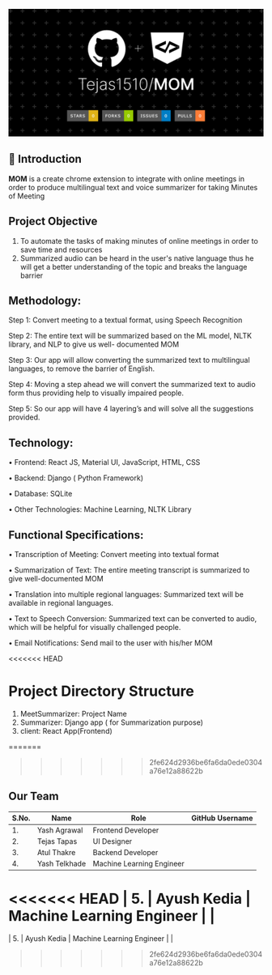 <img src = "https://github.com/Tejas1510/MOM/blob/main/Images_MOM/MOM.png"></img>
 
## 📌 Introduction

<b>MOM</b> is a create chrome extension to integrate with online meetings in order to produce multilingual text and voice summarizer for taking Minutes of Meeting

## Project Objective

1. To automate the tasks of making minutes of online meetings in order to save time and resources
2. Summarized audio can be heard in the user's native language thus he will get a better understanding of
the topic and breaks the language barrier

## Methodology:

Step 1: Convert meeting to a textual format, using Speech Recognition

Step 2: The entire text will be summarized based on the ML model, NLTK library, and NLP to give us well-
documented MOM

Step 3: Our app will allow converting the summarized text to multilingual languages, to remove the barrier of
English.

Step 4: Moving a step ahead we will convert the summarized text to audio form thus providing help to visually
impaired people.

Step 5: So our app will have 4 layering’s and will solve all the suggestions provided.

## Technology:

• Frontend: React JS, Material UI, JavaScript, HTML, CSS

• Backend: Django ( Python Framework)

• Database: SQLite

• Other Technologies: Machine Learning, NLTK Library

## Functional Specifications:

• Transcription of Meeting: Convert meeting into textual format

• Summarization of Text: The entire meeting transcript is summarized to give well-documented MOM

• Translation into multiple regional languages: Summarized text will be available in regional languages.

• Text to Speech Conversion: Summarized text can be converted to audio, which will be helpful for
visually challenged people.

• Email Notifications: Send mail to the user with his/her MOM

<<<<<<< HEAD

# Project Directory Structure

1. MeetSummarizer: Project Name
2. Summarizer: Django app ( for Summarization purpose)
3. client: React App(Frontend)

=======
>>>>>>> 2fe624d2936be6fa6da0ede0304a76e12a88622b
## Our Team
| S.No. | Name               | Role                      | GitHub Username                                      |
| ----- | ------------------ | ------------------------- | ---------------------------------------------------- |
| 1.    | Yash Agrawal       | Frontend Developer        |                                                      |
| 2.    | Tejas Tapas        | UI Designer               |                                                      |
| 3.    | Atul Thakre        | Backend Developer         |                                                      |
| 4.    | Yash Telkhade      | Machine Learning Engineer |                                                      |
<<<<<<< HEAD
| 5.    | Ayush Kedia        | Machine Learning Engineer |                                                      |
=======
| 5.    | Ayush Kedia        | Machine Learning Engineer |                                                      |
>>>>>>> 2fe624d2936be6fa6da0ede0304a76e12a88622b
